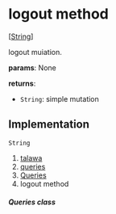 
<div>

# logout method

</div>


[[String](https://api.flutter.dev/flutter/dart-core/String-class.html)]




logout muiation.

**params**: None

**returns**:

-   `String`: simple mutation



## Implementation

``` language-dart
String  
```







1.  [talawa](../../index.md)
2.  [queries](../../utils_queries/)
3.  [Queries](../../utils_queries/Queries-class.md)
4.  logout method

##### Queries class







